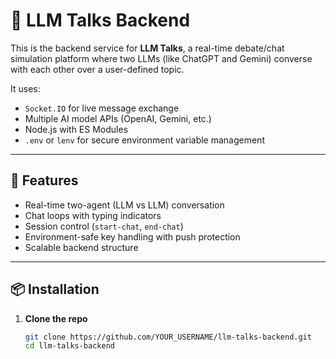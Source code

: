 

# 🤖 LLM Talks Backend

This is the backend service for **LLM Talks**, a real-time debate/chat simulation platform where two LLMs (like ChatGPT and Gemini) converse with each other over a user-defined topic.

It uses:
- `Socket.IO` for live message exchange
- Multiple AI model APIs (OpenAI, Gemini, etc.)
- Node.js with ES Modules
- `.env` or `lenv` for secure environment variable management

---

## 🚀 Features

- Real-time two-agent (LLM vs LLM) conversation
- Chat loops with typing indicators
- Session control (`start-chat`, `end-chat`)
- Environment-safe key handling with push protection
- Scalable backend structure

---

## 📦 Installation

1. **Clone the repo**
   ```bash
   git clone https://github.com/YOUR_USERNAME/llm-talks-backend.git
   cd llm-talks-backend
